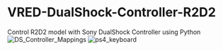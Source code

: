 # VRED-DualShock-Controller-R2D2
Control R2D2 model with Sony DualShock Controller using Python
![DS_Controller_Mappings](https://user-images.githubusercontent.com/39199224/103320750-9da39480-4a04-11eb-9545-9f42297d7961.png)
![ps4_keyboard](https://user-images.githubusercontent.com/39199224/101289229-2bef7680-37c9-11eb-8b1b-7bea534b7447.jpg)
